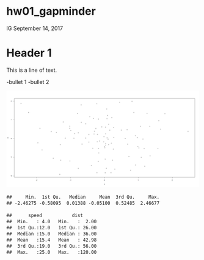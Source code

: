 hw01\_gapminder
================
IG
September 14, 2017

Header 1
========

This is a line of text.

-bullet 1 -bullet 2

![](hw01_gapminder_files/figure-markdown_github-ascii_identifiers/unnamed-chunk-1-1.png)

    ##     Min.  1st Qu.   Median     Mean  3rd Qu.     Max. 
    ## -2.46275 -0.58095  0.01388 -0.05100  0.52485  2.46677

    ##      speed           dist       
    ##  Min.   : 4.0   Min.   :  2.00  
    ##  1st Qu.:12.0   1st Qu.: 26.00  
    ##  Median :15.0   Median : 36.00  
    ##  Mean   :15.4   Mean   : 42.98  
    ##  3rd Qu.:19.0   3rd Qu.: 56.00  
    ##  Max.   :25.0   Max.   :120.00
